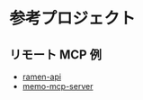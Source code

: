 # 参考プロジェクト

## リモート MCP 例

- [ramen-api](https://github.com/yusukebe/ramen-api)
- [memo-mcp-server](https://github.com/yusukebe/memo-mcp-server)
